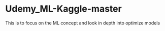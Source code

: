 # Udemy_ML-Kaggle-master

This is to focus on the ML concept and look in depth into optimize models
